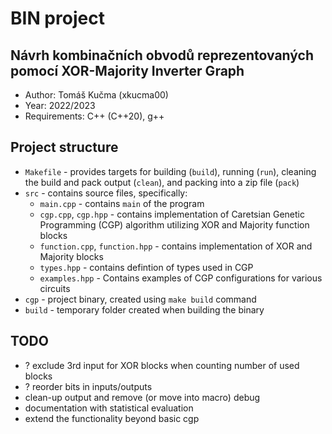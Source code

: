 # BIN project
## Návrh kombinačních obvodů reprezentovaných pomocí XOR-Majority Inverter Graph

 - Author: Tomáš Kučma (xkucma00)
 - Year: 2022/2023
 - Requirements: C++ (C++20), g++

## Project structure

 - `Makefile` - provides targets for building (`build`), running (`run`), cleaning the build and pack output (`clean`), and packing into a zip file (`pack`)
 - `src` - contains source files, specifically:
   - `main.cpp` - contains `main` of the program
   - `cgp.cpp`, `cgp.hpp` - contains implementation of Caretsian Genetic Programming (CGP) algorithm utilizing XOR and Majority function blocks
   - `function.cpp`, `function.hpp` - contains implementation of XOR and Majority blocks
   - `types.hpp` - contains defintion of types used in CGP
   - `examples.hpp` - Contains examples of CGP configurations for various circuits
 - `cgp` - project binary, created using `make build` command
 - `build` - temporary folder created when building the binary

## TODO

  - ? exclude 3rd input for XOR blocks when counting number of used blocks
  - ? reorder bits in inputs/outputs
  - clean-up output and remove (or move into macro) debug
  - documentation with statistical evaluation
  - extend the functionality beyond basic cgp
